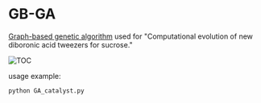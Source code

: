 # GB-GA
[Graph-based genetic algorithm](http://dx.doi.org/10.1039/C8SC05372C) used for "Computational evolution of new diboronic acid tweezers for sucrose."

<picture>
  <source media="(prefers-color-scheme: dark)" srcset="assets/toc_dark.png">
  <source media="(prefers-color-scheme: light)" srcset="assets/toc_light.png">
  <img alt="TOC" src="toc_light.png">
</picture>

usage example:

```
python GA_catalyst.py
```
